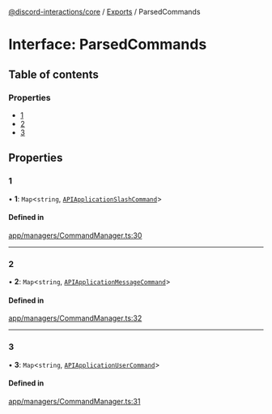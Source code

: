 [@discord-interactions/core](../README.md) / [Exports](../modules.md) / ParsedCommands

# Interface: ParsedCommands

## Table of contents

### Properties

- [1](ParsedCommands.md#1)
- [2](ParsedCommands.md#2)
- [3](ParsedCommands.md#3)

## Properties

### 1

• **1**: `Map`<`string`, [`APIApplicationSlashCommand`](APIApplicationSlashCommand.md)\>

#### Defined in

[app/managers/CommandManager.ts:30](https://github.com/ssMMiles/discord-interactions/blob/aef28b7/packages/core/src/app/managers/CommandManager.ts#L30)

___

### 2

• **2**: `Map`<`string`, [`APIApplicationMessageCommand`](APIApplicationMessageCommand.md)\>

#### Defined in

[app/managers/CommandManager.ts:32](https://github.com/ssMMiles/discord-interactions/blob/aef28b7/packages/core/src/app/managers/CommandManager.ts#L32)

___

### 3

• **3**: `Map`<`string`, [`APIApplicationUserCommand`](APIApplicationUserCommand.md)\>

#### Defined in

[app/managers/CommandManager.ts:31](https://github.com/ssMMiles/discord-interactions/blob/aef28b7/packages/core/src/app/managers/CommandManager.ts#L31)
